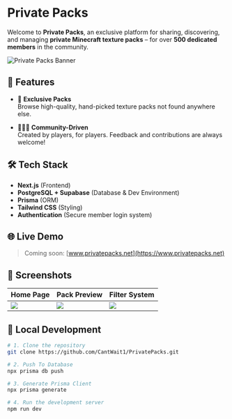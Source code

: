 # Private Packs

Welcome to **Private Packs**, an exclusive platform for sharing, discovering, and managing **private Minecraft texture packs** – for over **500 dedicated members** in the community.

![Private Packs Banner](https://your-image-link.com/banner.png)

## 🚀 Features

- 🎨 **Exclusive Packs**  
  Browse high-quality, hand-picked texture packs not found anywhere else.

- 🧑‍🤝‍🧑 **Community-Driven**  
  Created by players, for players. Feedback and contributions are always welcome!

## 🛠️ Tech Stack

- **Next.js** (Frontend)
- **PostgreSQL + Supabase** (Database & Dev Environment)
- **Prisma** (ORM)
- **Tailwind CSS** (Styling)
- **Authentication** (Secure member login system)

## 🌐 Live Demo

> Coming soon: [www.privatepacks.net](https://www.privatepacks.net)

## 📸 Screenshots

| Home Page | Pack Preview | Filter System |
|----------|--------------|---------------|
| ![](https://your-image-link.com/home.png) | ![](https://your-image-link.com/preview.png) | ![](https://your-image-link.com/filter.png) |

## 🧪 Local Development

```bash
# 1. Clone the repository
git clone https://github.com/CantWait1/PrivatePacks.git

# 2. Push To Database
npx prisma db push

# 3. Generate Prisma Client
npx prisma generate

# 4. Run the development server
npm run dev
